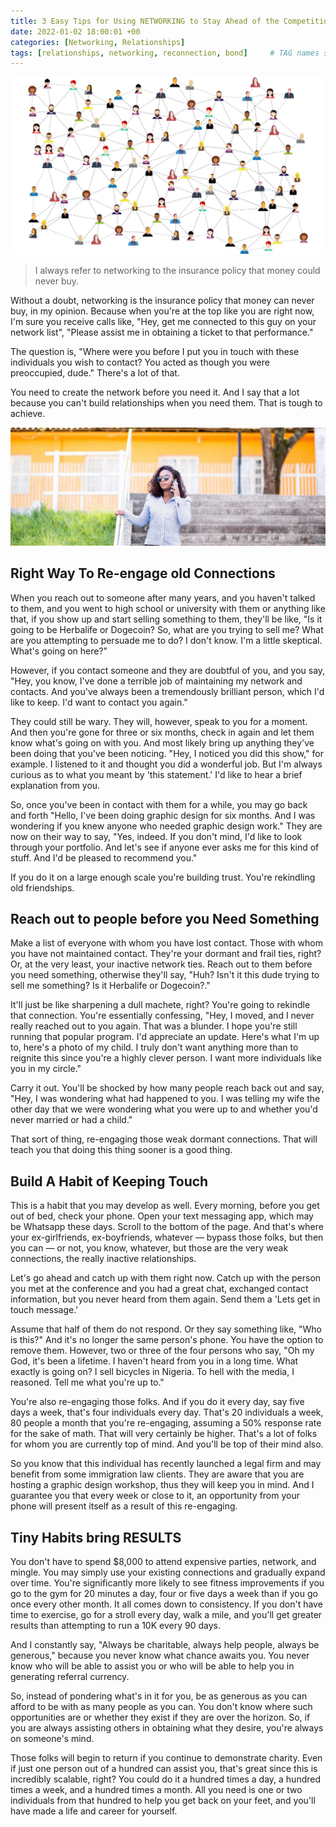 ```yaml
---
title: 3 Easy Tips for Using NETWORKING to Stay Ahead of the Competition
date: 2022-01-02 18:00:01 +00
categories: [Networking, Relationships]
tags: [relationships, networking, reconnection, bond]     # TAG names should always be lowercase
---
```


![people-network](/assets/img/people-network.jpg)

> I always refer to networking to the insurance policy that money could never buy.

Without a doubt, networking is the insurance policy that money can never buy, in my opinion. Because when you're at the top like you are right now, I'm sure you receive calls like, "Hey, get me connected to this guy on your network list", "Please assist me in obtaining a ticket to that performance."

The question is, "Where were you before I put you in touch with these individuals you wish to contact? You acted as though you were preoccupied, dude." There's a lot of that. 

You need to create the network before you need it. And I say that a lot because you can't build relationships when you need them. That is tough to achieve.

![contact-someone](/assets/img/contact-someone.jpg)

## Right Way To Re-engage old Connections

When you reach out to someone after many years, and you haven't talked to them, and you went to high school or university with them or anything like that, if you show up and start selling something to them, they'll be like, "Is it going to be Herbalife or Dogecoin? So, what are you trying to sell me? What are you attempting to persuade me to do? I don't know. I'm a little skeptical. What's going on here?"

However, if you contact someone and they are doubtful of you, and you say, "Hey, you know, I've done a terrible job of maintaining my network and contacts. And you've always been a tremendously brilliant person, which I'd like to keep. I'd want to contact you again." 

They could still be wary. They will, however, speak to you for a moment. And then you're gone for three or six months, check in again and let them know what's going on with you. And most likely bring up anything they've been doing that you've been noticing. "Hey, I noticed you did this show," for example. I listened to it and thought you did a wonderful job. But I'm always curious as to what you meant by 'this statement.' I'd like to hear a brief explanation from you.

So, once you've been in contact with them for a while, you may go back and forth "Hello, I've been doing graphic design for six months. And I was wondering if you knew anyone who needed graphic design work." They are now on their way to say, "Yes, indeed. If you don't mind, I'd like to look through your portfolio. And let's see if anyone ever asks me for this kind of stuff. And I'd be pleased to recommend you."

If you do it on a large enough scale you're building trust. You're rekindling old friendships.

## Reach out to people before you Need Something

Make a list of everyone with whom you have lost contact. Those with whom you have not maintained contact. They're your dormant and frail ties, right? Or, at the very least, your inactive network ties. Reach out to them before you need something, otherwise they'll say, "Huh? Isn't it this dude trying to sell me something? Is it Herbalife or Dogecoin?."

It'll just be like sharpening a dull machete, right? You're going to rekindle that connection. You're essentially confessing, "Hey, I moved, and I never really reached out to you again. That was a blunder. I hope you're still running that popular program. I'd appreciate an update. Here's what I'm up to, here's a photo of my child. I truly don't want anything more than to reignite this since you're a highly clever person. I want more individuals like you in my circle."

Carry it out. You'll be shocked by how many people reach back out and say, "Hey, I was wondering what had happened to you. I was telling my wife the other day that we were wondering what you were up to and whether you'd never married or had a child."

That sort of thing, re-engaging those weak dormant connections. That will teach you that doing this thing sooner is a good thing.

## Build A Habit of Keeping Touch

This is a habit that you may develop as well. Every morning, before you get out of bed, check your phone. Open your text messaging app, which may be Whatsapp these days. Scroll to the bottom of the page. And that's where your ex-girlfriends, ex-boyfriends, whatever — bypass those folks, but then you can — or not, you know, whatever, but those are the very weak connections, the really inactive relationships.

Let's go ahead and catch up with them right now. Catch up with the person you met at the conference and you had a great chat, exchanged contact information, but you never heard from them again. Send them a 'Lets get in touch message.'

Assume that half of them do not respond. Or they say something like, "Who is this?" And it's no longer the same person's phone. You have the option to remove them. However, two or three of the four persons who say, "Oh my God, it's been a lifetime. I haven't heard from you in a long time. What exactly is going on? I sell bicycles in Nigeria. To hell with the media, I reasoned. Tell me what you're up to."

You're also re-engaging those folks. And if you do it every day, say five days a week, that's four individuals every day. That's 20 individuals a week, 80 people a month that you're re-engaging, assuming a 50% response rate for the sake of math. That will very certainly be higher. That's a lot of folks for whom you are currently top of mind. And you'll be top of their mind also.

So you know that this individual has recently launched a legal firm and may benefit from some immigration law clients. They are aware that you are hosting a graphic design workshop, thus they will keep you in mind. And I guarantee you that every week or close to it, an opportunity from your phone will present itself as a result of this re-engaging.

## Tiny Habits bring RESULTS

You don't have to spend $8,000 to attend expensive parties, network, and mingle. You may simply use your existing connections and gradually expand over time. You're significantly more likely to see fitness improvements if you go to the gym for 20 minutes a day, four or five days a week than if you go once every other month. It all comes down to consistency. If you don't have time to exercise, go for a stroll every day, walk a mile, and you'll get greater results than attempting to run a 10K every 90 days.

And I constantly say, "Always be charitable, always help people, always be generous," because you never know what chance awaits you. You never know who will be able to assist you or who will be able to help you in generating referral currency.

So, instead of pondering what's in it for you, be as generous as you can afford to be with as many people as you can. You don't know where such opportunities are or whether they exist if they are over the horizon. So, if you are always assisting others in obtaining what they desire, you're always on someone's mind.

Those folks will begin to return if you continue to demonstrate charity. Even if just one person out of a hundred can assist you, that's great since this is incredibly scalable, right? You could do it a hundred times a day, a hundred times a week, and a hundred times a month. All you need is one or two individuals from that hundred to help you get back on your feet, and you'll have made a life and career for yourself.

